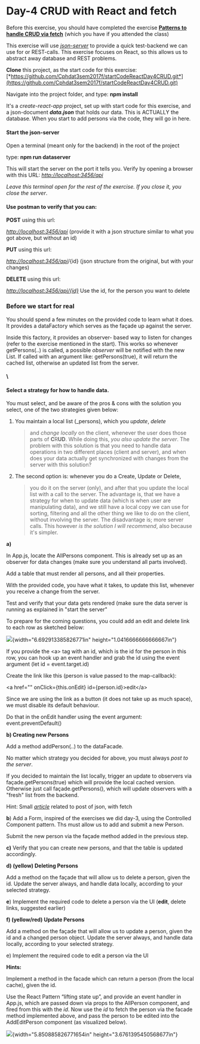 Day-4 CRUD with React and fetch
===============================

Before this exercise, you should have completed the exercise [**Patterns
to handle CRUD via
fetch**](https://docs.google.com/document/d/1b9_S7mbnWYfPXdF_fkvWQ1yyST6s-pSFzYKgrkrRHJ8/edit?usp=sharing)
(which you have if you attended the class)

This exercise will use
[*json-server*](https://github.com/typicode/json-server) to provide a
quick test-backend we can use for or REST-calls. This exercise focuses
on React, so this allows us to abstract away database and REST problems.

**Clone** this project, as the start code for this exercise:
[*https://github.com/Cphdat3sem2017f/startCodeReactDay4CRUD.git*](https://github.com/Cphdat3sem2017f/startCodeReactDay4CRUD.git)

Navigate into the project folder, and type: **npm install**

It's a *create-react-app* project, set up with start code for this
exercise, and a json-document ***data.json*** that holds our data. This
is ACTUALLY the database. When you start to add persons via the code,
they will go in here.

#### Start the json-server

Open a terminal (meant only for the backend) in the root of the project

type: **npm run dataserver**

This will start the server on the port it tells you. Verify by opening a
browser with this URL:
[*http://localhost:3456/api*](http://localhost:3456/api)

*Leave this terminal open for the rest of the exercise. If you close it,
you close the server*.

#### Use postman to verify that you can:

**POST** using this url:

[*http://localhost:3456/api*](http://localhost:3456/api) (provide it
with a json structure similar to what you got above, but without an id)

**PUT** using this url:

[*http://localhost:3456/api*](http://localhost:3456/api)/{id} (json
structure from the original, but with your changes)

**DELETE** using this url:

[*http://localhost:3456/api/{id}*](http://localhost:3456/api/%7bid%7d)
Use the id, for the person you want to delete

### 

### Before we start for real

<span id="_gjdgxs" class="anchor"></span>You should spend a few minutes
on the provided code to learn what it does. It provides a dataFactory
which serves as the façade up against the server.

Inside this factory, it provides an observer- based way to listen for
changes (refer to the exercise mentioned in the start). This works so
whenever getPersons(..) is called, a possible *observer* will be
notified with the new List. If called with an argument like:
getPersons(true), it will return the cached list, otherwise an updated
list from the server.

#### \

#### Select a strategy for how to handle data.

You must select, and be aware of the pros & cons with the solution you
select, one of the two strategies given below:

1.  You maintain a local list (\_persons), which you *update*, *delete*
    > and *change locally* on the client, whenever the user does those
    > parts of **C**R**UD**. While doing this, *you also update the
    > server*. The problem with this solution is that you need to handle
    > data operations in two different places (client and server), and
    > when does your data actually get synchronized with changes from
    > the server with this solution?

2.  The second option is: whenever you do a Create, Update or Delete,
    > you do it on the server (only), and after that you update the
    > local list with a call to the server. The advantage is, that we
    > have a strategy for when to update data (which is when user are
    > manipulating data), and we still have a local copy we can use for
    > sorting, filtering and all the other thing we like to do on the
    > client, without involving the server. The disadvantage is; more
    > server calls. This however *is the solution I will recommend*,
    > also because it's simpler.

**a)**

In App.js, locate the AllPersons component. This is already set up as an
observer for data changes (make sure you understand all parts involved).

Add a table that must render all persons, and all their properties.

With the provided code, you have what it takes, to update this list,
whenever you receive a change from the server.

Test and verify that your data gets rendered (make sure the data server
is running as explained in "start the server"

To prepare for the coming questions, you could add an edit and delete
link to each row as sketched below:

![](media/image2.png){width="6.692913385826771in"
height="1.0416666666666667in"}

If you provide the &lt;a&gt; tag with an id, which is the id for the
person in this row, you can hook up an event handler and grab the id
using the event argument (let id = event.target.id)

Create the link like this (person is value passed to the map-callback):

&lt;a href="" onClick={this.onEdit} id={person.id}&gt;edit&lt;/a&gt;

Since we are using the link as a button (it does not take up as much
space), we must disable its default behaviour.

Do that in the onEdit handler using the event argument:
event.preventDefault()

**b) Creating new Persons**

Add a method addPerson(..) to the dataFacade.

No matter which strategy you decided for above, you must always *post to
the server*.

If you decided to maintain the list locally, trigger an update to
observers via façade.getPersons(true) which will provide the local
cached version. Otherwise just call façade.getPersons(), which will
update observers with a "fresh" list from the backend.

Hint: Small
[*article*](https://stackoverflow.com/questions/39565706/post-request-with-fetch-api)
related to post of json, with fetch

**b**) Add a Form, inspired of the exercises we did day-3, using the
Controlled Component pattern. Ths must allow us to add and submit a new
Person.

Submit the new person via the façade method added in the previous step.

**c)** Verify that you can create new persons, and that the table is
updated accordingly.

**d) (yellow) Deleting Persons**

Add a method on the façade that will allow us to delete a person, given
the id. Update the server always, and handle data locally, according to
your selected strategy.

**e**) Implement the required code to delete a person via the UI
(**edit**, delete links, suggested earlier)

**f) (yellow/red) Update Persons**

Add a method on the façade that will allow us to update a person, given
the id and a changed person object. Update the server always, and handle
data locally, according to your selected strategy.

e\) Implement the required code to edit a person via the UI

**Hints:**

Implement a method in the facade which can return a person (from the
local cache), given the id.

Use the React Pattern “lifting state up”, and provide an event handler
in App.js, which are passed down via props to the AllPerson component,
and fired from this with the *id*. Now use the *id* to fetch the person
via the facade method implemented above, and pass the person to be
edited into the AddEditPerson component (as visualized below).

![](media/image1.png){width="5.850885826771654in"
height="3.6761395450568677in"}

